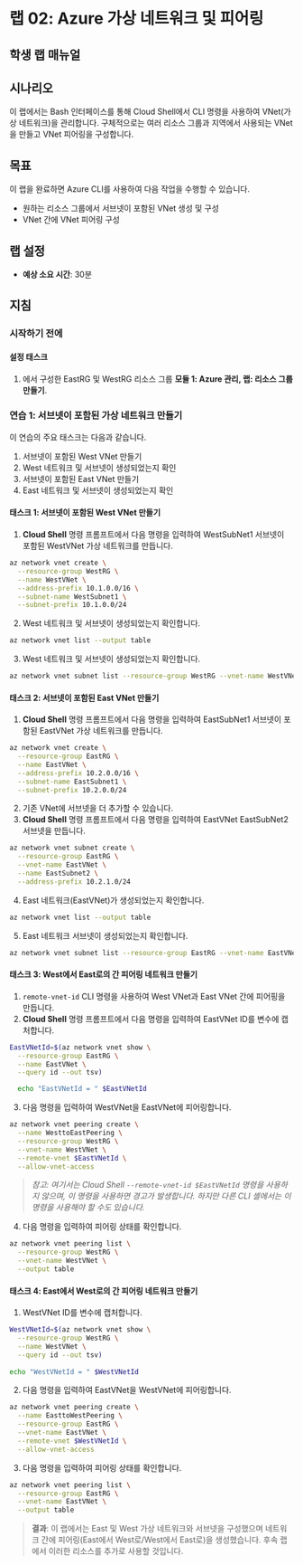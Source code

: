 ﻿---
lab:
    title: 'Azure 가상 네트워크 및 피어링'
    module: '모듈 2: Azure 네트워크'
---
    
# 랩 02: Azure 가상 네트워크 및 피어링

## 학생 랩 매뉴얼

## 시나리오

이 랩에서는 Bash 인터페이스를 통해 Cloud Shell에서 CLI 명령을 사용하여 VNet(가상 네트워크)을 관리합니다. 구체적으로는 여러 리소스 그룹과 지역에서 사용되는 VNet을 만들고 VNet 피어링을 구성합니다.

## 목표

이 랩을 완료하면 Azure CLI를 사용하여 다음 작업을 수행할 수 있습니다.

* 원하는 리소스 그룹에서 서브넷이 포함된 VNet 생성 및 구성
* VNet 간에 VNet 피어링 구성

## 랩 설정

* **예상 소요 시간**: 30분

## 지침

### 시작하기 전에

#### 설정 태스크

1. 에서 구성한 EastRG 및 WestRG 리소스 그룹 **모듈 1: Azure 관리, 랩: 리소스 그룹 만들기**.

### 연습 1: 서브넷이 포함된 가상 네트워크 만들기

이 연습의 주요 태스크는 다음과 같습니다.

1. 서브넷이 포함된 West VNet 만들기
1. West 네트워크 및 서브넷이 생성되었는지 확인
1. 서브넷이 포함된 East VNet 만들기
1. East 네트워크 및 서브넷이 생성되었는지 확인

#### 태스크 1: 서브넷이 포함된 West VNet 만들기

1. **Cloud Shell** 명령 프롬프트에서 다음 명령을 입력하여 WestSubNet1 서브넷이 포함된 WestVNet 가상 네트워크를 만듭니다.

```sh
az network vnet create \
  --resource-group WestRG \
  --name WestVNet \
  --address-prefix 10.1.0.0/16 \
  --subnet-name WestSubnet1 \
  --subnet-prefix 10.1.0.0/24
```

2. West 네트워크 및 서브넷이 생성되었는지 확인합니다.

```sh
az network vnet list --output table
```

3. West 네트워크 및 서브넷이 생성되었는지 확인합니다.

```sh
az network vnet subnet list --resource-group WestRG --vnet-name WestVNet --output table
```

#### 태스크 2: 서브넷이 포함된 East VNet 만들기

1. **Cloud Shell** 명령 프롬프트에서 다음 명령을 입력하여 EastSubNet1 서브넷이 포함된 EastVNet 가상 네트워크를 만듭니다.

```sh
az network vnet create \
  --resource-group EastRG \
  --name EastVNet \
  --address-prefix 10.2.0.0/16 \
  --subnet-name EastSubnet1 \
  --subnet-prefix 10.2.0.0/24
```

2. 기존 VNet에 서브넷을 더 추가할 수 있습니다.
3. **Cloud Shell** 명령 프롬프트에서 다음 명령을 입력하여 EastVNet EastSubNet2 서브넷을 만듭니다.

```sh
az network vnet subnet create \
  --resource-group EastRG \
  --vnet-name EastVNet \
  --name EastSubnet2 \
  --address-prefix 10.2.1.0/24
```

4. East 네트워크(EastVNet)가 생성되었는지 확인합니다.

```sh
az network vnet list --output table
```

5. East 네트워크 서브넷이 생성되었는지 확인합니다.

```sh
az network vnet subnet list --resource-group EastRG --vnet-name EastVNet --output table
```

#### 태스크 3: West에서 East로의 간 피어링 네트워크 만들기

1. `remote-vnet-id` CLI 명령을 사용하여 West VNet과 East VNet 간에 피어핑을 만듭니다.
1. **Cloud Shell** 명령 프롬프트에서 다음 명령을 입력하여 EastVNet ID를 변수에 캡처합니다.

```sh
EastVNetId=$(az network vnet show \
  --resource-group EastRG \
  --name EastVNet \
  --query id --out tsv)

  echo "EastVNetId = " $EastVNetId
```

3. 다음 명령을 입력하여 WestVNet을 EastVNet에 피어링합니다.

```sh
az network vnet peering create \
  --name WesttoEastPeering \
  --resource-group WestRG \
  --vnet-name WestVNet \
  --remote-vnet $EastVNetId \
  --allow-vnet-access
```

> *참고: 여기서는 Cloud Shell `--remote-vnet-id $EastVNetId` 명령을 사용하지 않으며, 이 명령을 사용하면 경고가 발생합니다. 하지만 다른 CLI 셸에서는 이 명령을 사용해야 할 수도 있습니다.*

4. 다음 명령을 입력하여 피어링 상태를 확인합니다.

```sh
az network vnet peering list \
  --resource-group WestRG \
  --vnet-name WestVNet \
  --output table
  ```

#### 태스크 4: East에서 West로의 간 피어링 네트워크 만들기

1. WestVNet ID를 변수에 캡처합니다.

```sh
WestVNetId=$(az network vnet show \
  --resource-group WestRG \
  --name WestVNet \
  --query id --out tsv)
  
echo "WestVNetId = " $WestVNetId
```

2. 다음 명령을 입력하여 EastVNet을 WestVNet에 피어링합니다.

```sh
az network vnet peering create \
  --name EasttoWestPeering \
  --resource-group EastRG \
  --vnet-name EastVNet \
  --remote-vnet $WestVNetId \
  --allow-vnet-access
```

3. 다음 명령을 입력하여 피어링 상태를 확인합니다.

```sh
az network vnet peering list \
  --resource-group EastRG \
  --vnet-name EastVNet \
  --output table
  ```

> **결과**: 이 랩에서는 East 및 West 가상 네트워크와 서브넷을 구성했으며 네트워크 간에 피어링(East에서 West로/West에서 East로)을 생성했습니다. 후속 랩에서 이러한 리소스를 추가로 사용할 것입니다.

